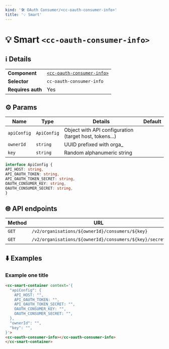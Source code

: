 ```yaml
---
kind: '🛠 OAuth Consumer/<cc-oauth-consumer-info>'
title: '💡 Smart'
---
```

# 💡 Smart `<cc-oauth-consumer-info>`

## ℹ️ Details

<table>
<tr><td><strong>Component    </strong> <td><a href="https://www.clever-cloud.com/developers/doc/clever-components/?path=/story/🛠-oauth-consumer-cc-oauth-consumer-info--default-story"><code>&lt;cc-oauth-consumer-info&gt;</code></a>
<tr><td><strong>Selector     </strong> <td><code>cc-oauth-consumer-info</code>
<tr><td><strong>Requires auth</strong> <td>Yes
</table>

## ⚙️ Params

| Name        | Type         | Details                                                | Default |
|-------------|--------------|--------------------------------------------------------|---------|
| `apiConfig` | `ApiConfig`  | Object with API configuration (target host, tokens...) |         |
| `ownerId`   | `string`     | UUID prefixed with orga_                               |         |
| `key`       | `string`     | Random alphanumeric string                             |         |

  ```ts
interface ApiConfig {
  API_HOST: string,
  API_OAUTH_TOKEN: string,
  API_OAUTH_TOKEN_SECRET: string,
  OAUTH_CONSUMER_KEY: string,
  OAUTH_CONSUMER_SECRET: string,
}
```

## 🌐 API endpoints

| Method | URL                                       | Cache?  |
|--------|-------------------------------------------|---------|
| `GET`  | `/v2/organisations/${ownerId}/consumers/${key}`          | Default |
| `GET`  | `/v2/organisations/${ownerId}/consumers/${key}/secret`   | Default |

## ⬇️️ Examples

### Example one title

  ```html
<cc-smart-container context='{
    "apiConfig": {
      API_HOST: "",
      API_OAUTH_TOKEN: "",
      API_OAUTH_TOKEN_SECRET: "",
      OAUTH_CONSUMER_KEY: "",
      OAUTH_CONSUMER_SECRET: "",
    },
    "ownerId": "",
    "key": "",
}'>
  <cc-oauth-consumer-info></cc-oauth-consumer-info>
</cc-smart-container>
```
